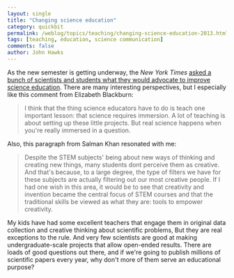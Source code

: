 ```yaml
---
layout: single 
title: "Changing science education" 
category: quickbit
permalink: /weblog/topics/teaching/changing-science-education-2013.html
tags: [teaching, education, science communication] 
comments: false 
author: John Hawks 
---
```


As the new semester is getting underway, the <em>New York Times</em> <a href="http://www.nytimes.com/interactive/2013/09/02/science/science-education-voices.html">asked a bunch of scientists and students what they would advocate to improve science education</a>. There are many interesting perspectives, but I especially like this comment from Elizabeth Blackburn: 

<blockquote>I think that the thing science educators have to do is teach one important lesson: that science requires immersion. A lot of teaching is about setting up these little projects. But real science happens when you're really immersed in a question.</blockquote>

Also, this paragraph from Salman Khan resonated with me: 

<blockquote>Despite the STEM subjects' being about new ways of thinking and creating new things, many students dont perceive them as creative. And that's because, to a large degree, the type of filters we have for these subjects are actually filtering out our most creative people. If I had one wish in this area, it would be to see that creativity and invention became the central focus of STEM courses and that the traditional skills be viewed as what they are: tools to empower creativity.</blockquote>

My kids have had some excellent teachers that engage them in original data collection and creative thinking about scientific problems, But they are real exceptions to the rule. And very few scientists are good at making undergraduate-scale projects that allow open-ended results. There are loads of good questions out there, and if we're going to publish millions of scientific papers every year, why don't more of them serve an educational purpose? 

